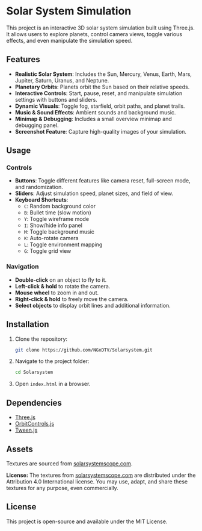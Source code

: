 # Solar System Simulation

This project is an interactive 3D solar system simulation built using Three.js. It allows users to explore planets, control camera views, toggle various effects, and even manipulate the simulation speed.

## Features
- **Realistic Solar System**: Includes the Sun, Mercury, Venus, Earth, Mars, Jupiter, Saturn, Uranus, and Neptune.
- **Planetary Orbits**: Planets orbit the Sun based on their relative speeds.
- **Interactive Controls**: Start, pause, reset, and manipulate simulation settings with buttons and sliders.
- **Dynamic Visuals**: Toggle fog, starfield, orbit paths, and planet trails.
- **Music & Sound Effects**: Ambient sounds and background music.
- **Minimap & Debugging**: Includes a small overview minimap and debugging panel.
- **Screenshot Feature**: Capture high-quality images of your simulation.

## Usage
### Controls
- **Buttons**: Toggle different features like camera reset, full-screen mode, and randomization.
- **Sliders**: Adjust simulation speed, planet sizes, and field of view.
- **Keyboard Shortcuts**:
  - `C`: Random background color
  - `B`: Bullet time (slow motion)
  - `Y`: Toggle wireframe mode
  - `I`: Show/hide info panel
  - `M`: Toggle background music
  - `K`: Auto-rotate camera
  - `L`: Toggle environment mapping
  - `G`: Toggle grid view

### Navigation
- **Double-click** on an object to fly to it.
- **Left-click & hold** to rotate the camera.
- **Mouse wheel** to zoom in and out.
- **Right-click & hold** to freely move the camera.
- **Select objects** to display orbit lines and additional information.

## Installation
1. Clone the repository:
   ```bash
   git clone https://github.com/NGxDTV/Solarsystem.git
   ```
2. Navigate to the project folder:
   ```bash
   cd Solarsystem
   ```
3. Open `index.html` in a browser.

## Dependencies
- [Three.js](https://threejs.org/)
- [OrbitControls.js](https://threejs.org/docs/#examples/en/controls/OrbitControls)
- [Tween.js](https://github.com/tweenjs/tween.js)

## Assets
Textures are sourced from [solarsystemscope.com](https://www.solarsystemscope.com/textures/).

**License:**
The textures from [solarsystemscope.com](https://www.solarsystemscope.com/textures/) are distributed under the Attribution 4.0 International license. You may use, adapt, and share these textures for any purpose, even commercially.

## License
This project is open-source and available under the MIT License.
